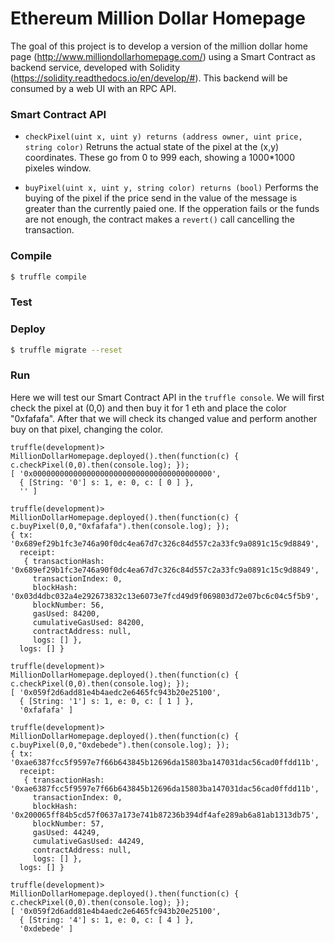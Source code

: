 Ethereum Million Dollar Homepage
=====================

The goal of this project is to develop a version of the million dollar home page (http://www.milliondollarhomepage.com/) using a Smart Contract as backend service, developed with Solidity (https://solidity.readthedocs.io/en/develop/#). This backend will be consumed by a web UI with an RPC API.

### Smart Contract API

* `checkPixel(uint x, uint y) returns (address owner, uint price, string color)` Retruns the actual state of the pixel at the (x,y) coordinates. These go from 0 to 999 each, showing a 1000*1000 pixeles window.

* `buyPixel(uint x, uint y, string color) returns (bool)` Performs the buying of the pixel if the price send in the value of the message is greater than the currently paied one. If the opperation fails or the funds are not enough, the contract makes a `revert()` call cancelling the transaction.

### Compile

```bash 
$ truffle compile
```

### Test

### Deploy

```bash
$ truffle migrate --reset
```

### Run

Here we will test our Smart Contract API in the `truffle console`. We will first check the pixel at (0,0) and then buy it for 1 eth and place the color "0xfafafa". After that we will check its changed value and perform another buy on that pixel, changing the color.

```
truffle(development)> MillionDollarHomepage.deployed().then(function(c) { c.checkPixel(0,0).then(console.log); });
[ '0x0000000000000000000000000000000000000000',
  { [String: '0'] s: 1, e: 0, c: [ 0 ] },
  '' ]
  
truffle(development)> MillionDollarHomepage.deployed().then(function(c) { c.buyPixel(0,0,"0xfafafa").then(console.log); });
{ tx: '0x689ef29b1fc3e746a90f0dc4ea67d7c326c84d557c2a33fc9a0891c15c9d8849',
  receipt: 
   { transactionHash: '0x689ef29b1fc3e746a90f0dc4ea67d7c326c84d557c2a33fc9a0891c15c9d8849',
     transactionIndex: 0,
     blockHash: '0x03d4dbc032a4e292673832c13e6073e7fcd49d9f069803d72e07bc6c04c5f5b9',
     blockNumber: 56,
     gasUsed: 84200,
     cumulativeGasUsed: 84200,
     contractAddress: null,
     logs: [] },
  logs: [] }
  
truffle(development)> MillionDollarHomepage.deployed().then(function(c) { c.checkPixel(0,0).then(console.log); });
[ '0x059f2d6add81e4b4aedc2e6465fc943b20e25100',
  { [String: '1'] s: 1, e: 0, c: [ 1 ] },
  '0xfafafa' ]
  
truffle(development)> MillionDollarHomepage.deployed().then(function(c) { c.buyPixel(0,0,"0xdebede").then(console.log); });
{ tx: '0xae6387fcc5f9597e7f66b643845b12696da15803ba147031dac56cad0ffdd11b',
  receipt: 
   { transactionHash: '0xae6387fcc5f9597e7f66b643845b12696da15803ba147031dac56cad0ffdd11b',
     transactionIndex: 0,
     blockHash: '0x200065ff84b5cd57f0637a173e741b87236b394df4afe289ab6a81ab1313db75',
     blockNumber: 57,
     gasUsed: 44249,
     cumulativeGasUsed: 44249,
     contractAddress: null,
     logs: [] },
  logs: [] }
  
truffle(development)> MillionDollarHomepage.deployed().then(function(c) { c.checkPixel(0,0).then(console.log); });
[ '0x059f2d6add81e4b4aedc2e6465fc943b20e25100',
  { [String: '4'] s: 1, e: 0, c: [ 4 ] },
  '0xdebede' ]
```
